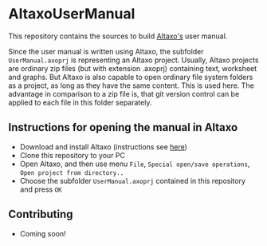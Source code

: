 # AltaxoUserManual

This repository contains the sources to build [Altaxo's](https://github.com/Altaxo/Altaxo) user manual.

Since the user manual is written using Altaxo, the subfolder `UserManual.axoprj` is representing an Altaxo project.
Usually, Altaxo projects are ordinary zip files (but with extension .axoprj) containing text, worksheet and graphs.
But Altaxo is also capable to open ordinary file system folders as a project, as long as they have the same content.
This is used here. The advantage in comparison to a zip file is, that git
version control can be applied to each file in this folder separately.

## Instructions for opening the manual in Altaxo

- Download and install Altaxo (instructions see [here](https://altaxo.github.io/Altaxo/download.html))
- Clone this repository to your PC
- Open Altaxo, and then use menu `File`, `Special open/save operations`, `Open project from directory..`
- Choose the subfolder `UserManual.axoprj` contained in this repository and press `OK`

## Contributing

- Coming soon!

